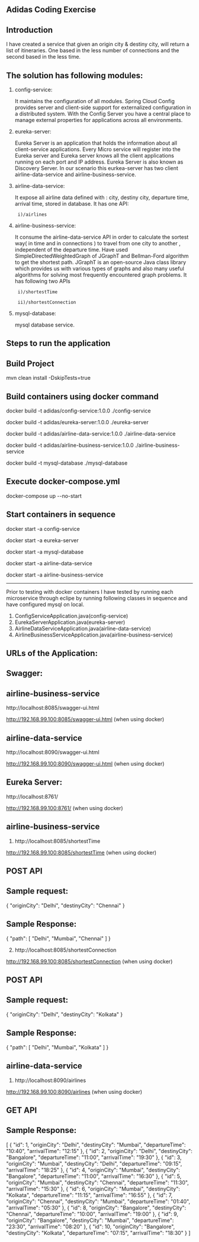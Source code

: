 Adidas Coding Exercise
----------------------

Introduction
------------

I have created a service that given an origin city & destiny city, will return a list of itineraries. One based in the less number of connections and the second based in the less time.

The solution has following modules:
-----------------------------------

1. config-service: 

	It maintains the configuration of all modules.
	Spring Cloud Config provides server and client-side support for externalized configuration in a distributed system. 
	With the Config Server you have a central place to manage external properties for applications across all environments.
	
2. eureka-server: 

	Eureka Server is an application that holds the information about all client-service applications. 
	Every Micro service will register into the Eureka server and Eureka server knows all the client applications running on each             port and IP address. 
	Eureka Server is also known as Discovery Server.
	In our scenario this eurkea-server has two client airline-data-service and airline-business-service.
	
3. airline-data-service: 

	It expose all airline data defined with : city, destiny city, departure time, arrival time, stored in database.
	It has one API:
	
		i)/airlines
		
4. airline-business-service: 

	It consume the airline-data-service API in order to calculate the sortest way( in time and in
	connections ) to travel from one city to another , independent of the departure time.
	Have used SimpleDirectedWeightedGraph of JGraphT and Bellman-Ford algorithm to get the shortest path.
	JGraphT is an open-source Java class library which provides us with various types of graphs and also many useful algorithms for         solving most frequently encountered graph problems.
	It has following two APIs
	
		i)/shortestTime
		
		ii)/shortestConnection
		
5. mysql-database: 

	mysql database service.
	

Steps to run the application
--------------------------------

Build Project
-------------
mvn clean install -DskipTests=true
 
Build containers using docker command
-------------------------------------

docker build -t adidas/config-service:1.0.0 ./config-service

docker build -t adidas/eureka-server:1.0.0 ./eureka-server

docker build -t adidas/airline-data-service:1.0.0 ./airline-data-service

docker build -t adidas/airline-business-service:1.0.0 ./airline-business-service

docker build -t mysql-database ./mysql-database


Execute docker-compose.yml
--------------------------
docker-compose up --no-start

Start containers in sequence
----------------------------

docker start -a config-service 

docker start -a eureka-server

docker start -a mysql-database

docker start -a airline-data-service

docker start -a airline-business-service
_____________________________________________________________________________________________________


Prior to testing with docker containers I have tested by running each microservice through eclipe by running following classes in sequence and have configured mysql on local.
1. ConfigServiceApplication.java(config-service)
2. EurekaServerApplication.java(eureka-server)
3. AirlineDataServiceApplication.java(airline-data-service)
4. AirlineBusinessServiceApplication.java(airline-business-service)

URLs of the Application:
------------------------
Swagger:
-------
airline-business-service
------------------------
http://localhost:8085/swagger-ui.html  

http://192.168.99.100:8085/swagger-ui.html (when using docker)


airline-data-service
--------------------
http://localhost:8090/swagger-ui.html  

http://192.168.99.100:8090/swagger-ui.html  (when using docker)


Eureka Server:
--------------
http://localhost:8761/  

http://192.168.99.100:8761/   (when using docker)

airline-business-service
------------------------
1. http://localhost:8085/shortestTime  

http://192.168.99.100:8085/shortestTime  (when using docker)


POST API
--------

Sample request:
---------------

{
    "originCity": "Delhi",
    "destinyCity": "Chennai"
}

Sample Response:
----------------

{
    "path": [
        "Delhi",
        "Mumbai",
        "Chennai"
    ]
}


2. http://localhost:8085/shortestConnection  

http://192.168.99.100:8085/shortestConnection  (when using docker)

POST API
-------

Sample request:
---------------

{
    "originCity": "Delhi",
    "destinyCity": "Kolkata"
}


Sample Response:
---------------

{
    "path": [
        "Delhi",
        "Mumbai",
        "Kolkata"
    ]
}

airline-data-service
--------------------

1. http://localhost:8090/airlines  

http://192.168.99.100:8090/airlines (when using docker)

GET API
-------

Sample Response: 
----------------

[
    {
        "id": 1,
        "originCity": "Delhi",
        "destinyCity": "Mumbai",
        "departureTime": "10:40",
        "arrivalTime": "12:15"
    },
    {
        "id": 2,
        "originCity": "Delhi",
        "destinyCity": "Bangalore",
        "departureTime": "11:00",
        "arrivalTime": "19:30"
    },
    {
        "id": 3,
        "originCity": "Mumbai",
        "destinyCity": "Delhi",
        "departureTime": "09:15",
        "arrivalTime": "18:25"
    },
    {
        "id": 4,
        "originCity": "Mumbai",
        "destinyCity": "Bangalore",
        "departureTime": "11:00",
        "arrivalTime": "16:30"
    },
    {
        "id": 5,
        "originCity": "Mumbai",
        "destinyCity": "Chennai",
        "departureTime": "11:30",
        "arrivalTime": "15:30"
    },
    {
        "id": 6,
        "originCity": "Mumbai",
        "destinyCity": "Kolkata",
        "departureTime": "11:15",
        "arrivalTime": "16:55"
    },
    {
        "id": 7,
        "originCity": "Chennai",
        "destinyCity": "Mumbai",
        "departureTime": "01:40",
        "arrivalTime": "05:30"
    },
    {
        "id": 8,
        "originCity": "Bangalore",
        "destinyCity": "Chennai",
        "departureTime": "10:00",
        "arrivalTime": "19:00"
    },
    {
        "id": 9,
        "originCity": "Bangalore",
        "destinyCity": "Mumbai",
        "departureTime": "23:30",
        "arrivalTime": "08:20"
    },
    {
        "id": 10,
        "originCity": "Bangalore",
        "destinyCity": "Kolkata",
        "departureTime": "07:15",
        "arrivalTime": "18:30"
    }
]

